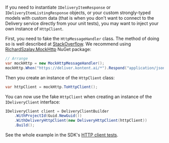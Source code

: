 If you need to instantiate `IDeliveryItemResponse` or `IDeliveryItemListingResponse` objects, or your custom strongly-typed models with custom data (that is when you don't want to connect to the Delivery service directly from your unit tests), you may want to inject your own instance of `HttpClient`.

First, you need to fake the `HttpMessageHandler` class. The method of doing so is well described at [StackOverflow](https://stackoverflow.com/questions/22223223/how-to-pass-in-a-mocked-httpclient-in-a-net-test/22264503#22264503). We recommend using [RichardSzalay.MockHttp](https://www.nuget.org/packages/RichardSzalay.MockHttp/) NuGet package:

```csharp
// Arrange
var mockHttp = new MockHttpMessageHandler();
mockHttp.When("https://deliver.kontent.ai/*").Respond("application/json", "<desired json>");
```

Then you create an instance of the `HttpClient` class:

```csharp
var httpClient = mockHttp.ToHttpClient();
```

You can now use the fake `HttpClient` when creating an instance of the `IDeliveryClient` interface:

```csharp
IDeliveryClient client = DeliveryClientBuilder
    .WithProjectId(Guid.NewGuid())
    .WithDeliveryHttpClient(new DeliveryHttpClient(httpClient))
    .Build();
```

See the whole example in the SDK's [HTTP client tests](https://github.com/Kentico/delivery-sdk-net/blob/master/Kontent.Ai.Delivery.Tests/FakeHttpClientTests.cs).
